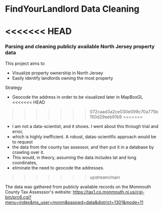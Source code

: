 # FindYourLandlord Data Cleaning
<<<<<<< HEAD
=======
### Parsing and cleaning publicly available North Jersey property data
This project aims to 
* Visualize property ownership in North Jersey
* Easily identify landlords owning the most property

Strategy
* Geocode the address in order to be visualized later in MapBoxGL
<<<<<<< HEAD

>>>>>>> 072caad3a2ce030e099c70a775b150d29eeb91b9
=======
* I am not a data-scientist, and it shows. I went about this through trial and error,
* which is highly inefficient. A robust, datas-scientific approach would be to request
* the data from the county tax assessor, and then put it in a database by crawling over it. 
* This would, in theory, assuming the data includes lat and long coordinates,
* eliminate the need to geocode the addresses. 
>>>>>>> upstream/main

The data was gathered from publicly available records on the Monmouth County Tax Assesssor's website: 
https://tax1.co.monmouth.nj.us/cgi-bin/prc6.cgi?menu=index&ms_user=monm&passwd=data&district=1301&mode=11